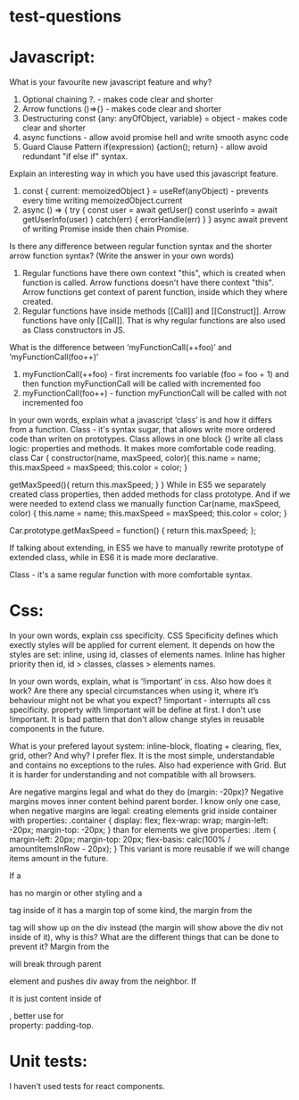 # test-questions

# Javascript:

What is your favourite new javascript feature and why?
1. Optional chaining ?. - makes code clear and shorter
2. Arrow functions ()=>{} - makes code clear and shorter
3. Destructuring const {any: anyOfObject, variable} = object - makes code clear and shorter
4. async functions - allow avoid promise hell and write smooth async code 
5. Guard Clause Pattern if(expression) {action(); return} - allow avoid redundant "if else if" syntax.


Explain an interesting way in which you have used this javascript feature.
1. const { current: memoizedObject } = useRef(anyObject) - prevents every time writing memoizedObject.current
2. async () => {
  try {
    const user = await getUser()
    const userInfo = await getUserInfo(user)
  }
  catch(err) {
    errorHandle(err)
  }
}
async await prevent of writing Promise inside then chain Promise.


Is there any difference between regular function syntax and the shorter arrow function syntax? (Write the answer in your own words)
1. Regular functions have there own context "this", which is created when function is called. Arrow functions doesn't have there context "this". Arrow functions get context of parent function, inside which they where created.
2. Regular functions have inside methods [[Call]] and [[Construct]]. Arrow functions have only [[Call]]. That is why regular functions are also used as Class constructors in JS.


What is the difference between ‘myFunctionCall(++foo)’   and  ‘myFunctionCall(foo++)’
1. myFunctionCall(++foo) - first increments foo variable (foo = foo + 1) and then function myFunctionCall will be called with incremented foo
2. myFunctionCall(foo++) - function myFunctionCall will be called with not incremented foo


In your own words, explain what a javascript ‘class’ is and how it differs from a function.
Class - it's  syntax sugar, that allows write more ordered code than writen on prototypes.
Class allows in one block {} write all class logic: properties and methods. It makes more comfortable code reading. 
class Car {
constructor(name, maxSpeed, color){
    this.name = name;
    this.maxSpeed = maxSpeed;
    this.color = color;
  }
  
  getMaxSpeed(){
    return this.maxSpeed;
  }
}
While in ES5 we separately created class properties, then added methods for class prototype. And if we were needed to extend class we manually 
function Car(name, maxSpeed, color) {
  this.name = name;
  this.maxSpeed = maxSpeed;
  this.color = color;
}

Car.prototype.getMaxSpeed = function() {
  return this.maxSpeed;
};

If talking about extending, in ES5 we have to manually rewrite prototype of extended class, while in ES6 it is made more declarative.

Class - it's a same regular function with more comfortable syntax.

# Css:

In your own words, explain css specificity.
CSS Specificity defines which exectly styles will be applied for current element. It depends on how the styles are set: inline, using id, classes of elements names.
Inline has higher priority then id, id > classes, classes > elements names.


In your own words, explain, what is ‘!important’ in css.  Also how does it work?  Are there any special circumstances when using it, where it’s behaviour might not be what you expect?
!important - interrupts all css specificity. property with !important will be define at first. I don't use !important. It is bad pattern that don't allow change styles in reusable components in the future.


What is your prefered layout system: inline-block, floating + clearing, flex, grid, other?  And why?
I prefer flex. It is the most simple, understandable and contains no exceptions to the rules.
Also had experience with Grid. But it is harder for understanding and not compatible with all browsers.


Are negative margins legal and what do they do (margin: -20px)?
Negative margins moves inner content behind parent border. I know only one case, when negative margins are legal: creating elements grid inside container with properties:
.container {
  display: flex;
  flex-wrap: wrap;
  margin-left: -20px;
  margin-top: -20px;
}
than for elements we give properties:
.item {
  margin-left: 20px;
  margin-top: 20px;
  flex-basis: calc(100% / amountItemsInRow - 20px);
}
This variant is more reusable if we will change items amount in the future.


If a <div/> has no margin or other styling and a <p/> tag inside of it has a margin top of some kind, the margin from the <p/> tag will show up on the div instead (the margin will show above the div not inside of it), why is this?  What are the different things that can be done to prevent it?
Margin from the <p/> will break through parent <div/> element and pushes div away from the neighbor. If <p/> it is just content inside of <div/>, better use for <div/> property: padding-top.

# Unit tests: 
I haven't used tests for react components.


